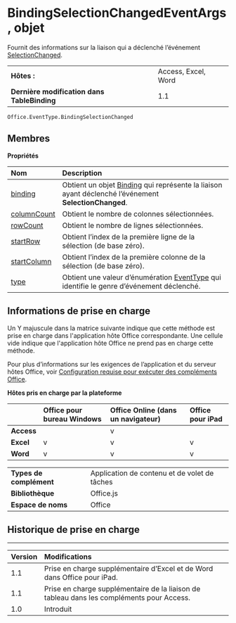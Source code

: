
# <a name="bindingselectionchangedeventargs-object"></a>BindingSelectionChangedEventArgs, objet
Fournit des informations sur la liaison qui a déclenché l’événement [SelectionChanged](../../reference/shared/binding.bindingselectionchangedevent.md).

|||
|:-----|:-----|
|**Hôtes :**|Access, Excel, Word|
|**Dernière modification dans TableBinding**|1.1|

```
Office.EventType.BindingSelectionChanged
```


## <a name="members"></a>Membres


**Propriétés**


|**Nom**|**Description**|
|:-----|:-----|
|[binding](../../reference/shared/binding.bindingselectionchangedevent.binding.md)|Obtient un objet [Binding](../../reference/shared/binding.md) qui représente la liaison ayant déclenché l’événement **SelectionChanged**.|
|[columnCount](../../reference/shared/binding.bindingselectionchangedevent.columncount.md)|Obtient le nombre de colonnes sélectionnées.|
|[rowCount](../../reference/shared/binding.bindingselectionchangedevent.rowcount.md)|Obtient le nombre de lignes sélectionnées.|
|[startRow](../../reference/shared/binding.bindingselectionchangedevent.startrow.md)|Obtient l’index de la première ligne de la sélection (de base zéro).|
|[startColumn](../../reference/shared/binding.bindingselectionchangedevent.startcolumn.md)|Obtient l’index de la première colonne de la sélection (de base zéro).|
|[type](../../reference/shared/binding.bindingselectionchangedevent.type.md)|Obtient une valeur d’énumération [EventType](../../reference/shared/eventtype-enumeration.md) qui identifie le genre d’événement déclenché.|

## <a name="support-details"></a>Informations de prise en charge


Un Y majuscule dans la matrice suivante indique que cette méthode est prise en charge dans l'application hôte Office correspondante. Une cellule vide indique que l'application hôte Office ne prend pas en charge cette méthode.

Pour plus d’informations sur les exigences de l’application et du serveur hôtes Office, voir [Configuration requise pour exécuter des compléments Office](../../docs/overview/requirements-for-running-office-add-ins.md).


**Hôtes pris en charge par la plateforme**


||**Office pour bureau Windows**|**Office Online (dans un navigateur)**|**Office pour iPad**|
|:-----|:-----|:-----|:-----|
|**Access**||v||
|**Excel**|v|v|v|
|**Word**|v|v|v|

|||
|:-----|:-----|
|**Types de complément**|Application de contenu et de volet de tâches|
|**Bibliothèque**|Office.js|
|**Espace de noms**|Office|

## <a name="support-history"></a>Historique de prise en charge



****


|**Version**|**Modifications**|
|:-----|:-----|
|1.1|Prise en charge supplémentaire d’Excel et de Word dans Office pour iPad.|
|1.1|Prise en charge supplémentaire de la liaison de tableau dans les compléments pour Access.|
|1.0|Introduit|
